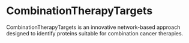 # CombinationTherapyTargets
CombinationTherapyTargets is an innovative network-based approach designed to identify proteins suitable for combination cancer therapies. 

